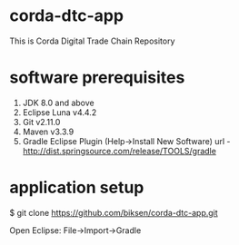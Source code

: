 # corda-dtc-app
This is Corda Digital Trade Chain Repository

# software prerequisites
1. JDK 8.0 and above
2. Eclipse Luna v4.4.2
3. Git v2.11.0
4. Maven v3.3.9
5. Gradle Eclipse Plugin (Help->Install New Software) url - http://dist.springsource.com/release/TOOLS/gradle

# application setup
$ git clone https://github.com/biksen/corda-dtc-app.git

Open Eclipse:
File->Import->Gradle
